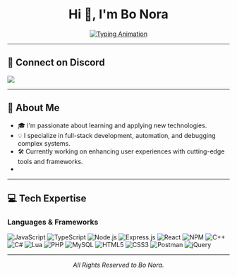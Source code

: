 <h1 align="center">Hi 👋, I'm Bo Nora</h1>

<p align="center">
  <a href="https://git.io/typing-svg">
    <img src="https://readme-typing-svg.herokuapp.com?size=28&duration=5000&color=white&center=true&vCenter=true&lines=Welcome+to+My+Profile!;Full-Stack+Developer;Problem+Solver;Tech+Enthusiast" alt="Typing Animation">
  </a>
</p>

---

## 🌟 Connect on Discord
<p align="left">
  <a href="https://discord.gg/CJY5XqTae9">
    <img src="https://img.shields.io/discord/1116400444990820412?style=for-the-badge&logo=discord&labelColor=7289da&logoColor=white&color=2c2f33&label=Join+My+Community"/>
  </a>
</p>

---

## 📖 About Me
- 🎓 I’m passionate about learning and applying new technologies.
- 💡 I specialize in full-stack development, automation, and debugging complex systems.
- 🛠️ Currently working on enhancing user experiences with cutting-edge tools and frameworks.
- 
---

## 💻 Tech Expertise

### Languages & Frameworks
<div align="left">
  <img src="https://img.shields.io/badge/JavaScript-%23323330.svg?style=for-the-badge&logo=javascript&logoColor=%23F7DF1E" alt="JavaScript" />
  <img src="https://img.shields.io/badge/TypeScript-%23007ACC.svg?style=for-the-badge&logo=typescript&logoColor=white" alt="TypeScript" />
  <img src="https://img.shields.io/badge/Node.js-%236DA55F.svg?style=for-the-badge&logo=node.js&logoColor=white" alt="Node.js" />
  <img src="https://img.shields.io/badge/Express.js-%23404d59.svg?style=for-the-badge&logo=express&logoColor=%2361DAFB" alt="Express.js" />
  <img src="https://img.shields.io/badge/React-%2320232a.svg?style=for-the-badge&logo=react&logoColor=%2361DAFB" alt="React" />
  <img src="https://img.shields.io/badge/NPM-%23CB3837.svg?style=for-the-badge&logo=npm&logoColor=white" alt="NPM" />
  <img src="https://img.shields.io/badge/C++-%2300599C.svg?style=for-the-badge&logo=c%2B%2B&logoColor=white" alt="C++" />
  <img src="https://img.shields.io/badge/C%23-%23239120.svg?style=for-the-badge&logo=csharp&logoColor=white" alt="C#" />
  <img src="https://img.shields.io/badge/Lua-%232C2D72.svg?style=for-the-badge&logo=lua&logoColor=white" alt="Lua" />
  <img src="https://img.shields.io/badge/PHP-%23777BB4.svg?style=for-the-badge&logo=php&logoColor=white" alt="PHP" />
  <img src="https://img.shields.io/badge/MySQL-%234479A1.svg?style=for-the-badge&logo=mysql&logoColor=white" alt="MySQL" />
  <img src="https://img.shields.io/badge/HTML5-%23E34F26.svg?style=for-the-badge&logo=html5&logoColor=white" alt="HTML5" />
  <img src="https://img.shields.io/badge/CSS3-%231572B6.svg?style=for-the-badge&logo=css3&logoColor=white" alt="CSS3" />
  <img src="https://img.shields.io/badge/Postman-%23FF6C37.svg?style=for-the-badge&logo=postman&logoColor=white" alt="Postman" />
  <img src="https://img.shields.io/badge/jQuery-%230769AD.svg?style=for-the-badge&logo=jquery&logoColor=white" alt="jQuery" />
</div>

---

<p align="center">
  <em>All Rights Reserved to Bo Nora.</em>
</p>
